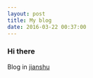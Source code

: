 ```yaml
---
layout: post
title: My blog
date: 2016-03-22 00:37:00
---
```


### Hi there


Blog in [jianshu](http://www.jianshu.com/users/a0278d80ab76/latest_articles) 